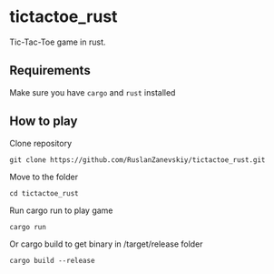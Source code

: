 # tictactoe_rust
Tic-Tac-Toe game in rust.

## Requirements
Make sure you have `cargo` and `rust` installed

## How to play
Clone repository
```
git clone https://github.com/RuslanZanevskiy/tictactoe_rust.git
```
Move to the folder
```
cd tictactoe_rust
```
Run cargo run to play game
```
cargo run
```
Or cargo build to get binary in /target/release folder
```
cargo build --release
```
